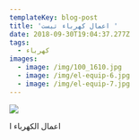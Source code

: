 ```yaml
---
templateKey: blog-post
title: 'اعمال كهرباء تيست '
date: 2018-09-30T19:04:37.277Z
tags:
  - كهرباء
images:
  - image: /img/100_1610.jpg
  - image: /img/el-equip-6.jpg
  - image: /img/el-equip-7.jpg
---
```

![](/img/11054297_672005056258893_8059437125661347454_n.png)

اعمال الكهرباء ا
